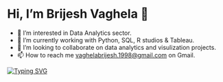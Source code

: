 # Hi, I’m **Brijesh Vaghela** 👋
- 👀 I’m interested in Data Analytics sector.
- 🌱 I’m currently working with Python, SQL, R studios & Tableau.
- 💞️ I’m looking to collaborate on data analytics and visulization projects.
- 📫 How to reach me vaghelabrijesh.1998@gmail.com on Gmail.

<a href="https://git.io/typing-svg"><img src="https://readme-typing-svg.demolab.com?font=Fira+Code&duration=1500&pause=700&color=53F7EF&multiline=true&width=435&lines=A+thorough+and+meticulous+person+passionate+about+helping+in+business+growth.;+Former+small+business+owner.+Possessing+strong+technical+skills+rooted+in+substantial+training+as+an+engineer.++;Quick+fox+Proficient+in+Python%2C+SQL%2C+Microsoft+Excel%2C+R+Studio%2C+and+Tableau.+jumps+nightly+above+wizard" alt="Typing SVG" /></a>
